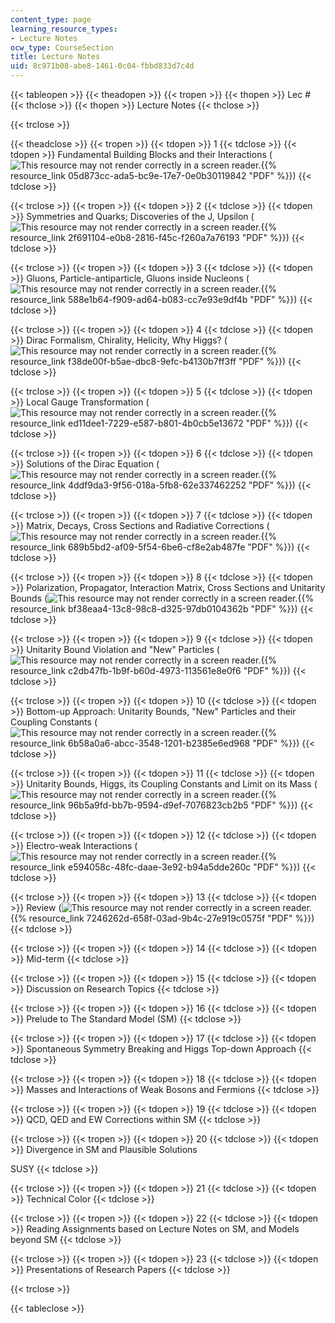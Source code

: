 ```yaml
---
content_type: page
learning_resource_types:
- Lecture Notes
ocw_type: CourseSection
title: Lecture Notes
uid: 8c971b08-abe8-1461-0c04-fbbd833d7c4d
---
```


{{< tableopen >}}
{{< theadopen >}}
{{< tropen >}}
{{< thopen >}}
Lec #
{{< thclose >}}
{{< thopen >}}
Lecture Notes
{{< thclose >}}

{{< trclose >}}

{{< theadclose >}}
{{< tropen >}}
{{< tdopen >}}
1
{{< tdclose >}}
{{< tdopen >}}
Fundamental Building Blocks and their Interactions (![This resource may not render correctly in a screen reader.](/images/inacessible.gif){{% resource_link 05d873cc-ada5-bc9e-17e7-0e0b30119842 "PDF" %}})
{{< tdclose >}}

{{< trclose >}}
{{< tropen >}}
{{< tdopen >}}
2
{{< tdclose >}}
{{< tdopen >}}
Symmetries and Quarks; Discoveries of the J, Upsilon (![This resource may not render correctly in a screen reader.](/images/inacessible.gif){{% resource_link 2f691104-e0b8-2816-f45c-f260a7a76193 "PDF" %}})
{{< tdclose >}}

{{< trclose >}}
{{< tropen >}}
{{< tdopen >}}
3
{{< tdclose >}}
{{< tdopen >}}
Gluons, Particle-antiparticle, Gluons inside Nucleons (![This resource may not render correctly in a screen reader.](/images/inacessible.gif){{% resource_link 588e1b64-f909-ad64-b083-cc7e93e9df4b "PDF" %}})
{{< tdclose >}}

{{< trclose >}}
{{< tropen >}}
{{< tdopen >}}
4
{{< tdclose >}}
{{< tdopen >}}
Dirac Formalism, Chirality, Helicity, Why Higgs? (![This resource may not render correctly in a screen reader.](/images/inacessible.gif){{% resource_link f38de00f-b5ae-dbc8-9efc-b4130b7ff3ff "PDF" %}})
{{< tdclose >}}

{{< trclose >}}
{{< tropen >}}
{{< tdopen >}}
5
{{< tdclose >}}
{{< tdopen >}}
Local Gauge Transformation (![This resource may not render correctly in a screen reader.](/images/inacessible.gif){{% resource_link ed11dee1-7229-e587-b801-4b0cb5e13672 "PDF" %}})
{{< tdclose >}}

{{< trclose >}}
{{< tropen >}}
{{< tdopen >}}
6
{{< tdclose >}}
{{< tdopen >}}
Solutions of the Dirac Equation (![This resource may not render correctly in a screen reader.](/images/inacessible.gif){{% resource_link 4ddf9da3-9f56-018a-5fb8-62e337462252 "PDF" %}})
{{< tdclose >}}

{{< trclose >}}
{{< tropen >}}
{{< tdopen >}}
7
{{< tdclose >}}
{{< tdopen >}}
Matrix, Decays, Cross Sections and Radiative Corrections (![This resource may not render correctly in a screen reader.](/images/inacessible.gif){{% resource_link 689b5bd2-af09-5f54-6be6-cf8e2ab487fe "PDF" %}})
{{< tdclose >}}

{{< trclose >}}
{{< tropen >}}
{{< tdopen >}}
8
{{< tdclose >}}
{{< tdopen >}}
Polarization, Propagator, Interaction Matrix, Cross Sections and Unitarity Bounds (![This resource may not render correctly in a screen reader.](/images/inacessible.gif){{% resource_link bf38eaa4-13c8-98c8-d325-97db0104362b "PDF" %}})
{{< tdclose >}}

{{< trclose >}}
{{< tropen >}}
{{< tdopen >}}
9
{{< tdclose >}}
{{< tdopen >}}
Unitarity Bound Violation and "New" Particles (![This resource may not render correctly in a screen reader.](/images/inacessible.gif){{% resource_link c2db47fb-1b9f-b60d-4973-113561e8e0f6 "PDF" %}})
{{< tdclose >}}

{{< trclose >}}
{{< tropen >}}
{{< tdopen >}}
10
{{< tdclose >}}
{{< tdopen >}}
Bottom-up Approach: Unitarity Bounds, "New" Particles and their Coupling Constants (![This resource may not render correctly in a screen reader.](/images/inacessible.gif){{% resource_link 6b58a0a6-abcc-3548-1201-b2385e6ed968 "PDF" %}})
{{< tdclose >}}

{{< trclose >}}
{{< tropen >}}
{{< tdopen >}}
11
{{< tdclose >}}
{{< tdopen >}}
Unitarity Bounds, Higgs, its Coupling Constants and Limit on its Mass (![This resource may not render correctly in a screen reader.](/images/inacessible.gif){{% resource_link 96b5a9fd-bb7b-9594-d9ef-7076823cb2b5 "PDF" %}})
{{< tdclose >}}

{{< trclose >}}
{{< tropen >}}
{{< tdopen >}}
12
{{< tdclose >}}
{{< tdopen >}}
Electro-weak Interactions (![This resource may not render correctly in a screen reader.](/images/inacessible.gif){{% resource_link e594058c-48fc-daae-3e92-b94a5dde260c "PDF" %}})
{{< tdclose >}}

{{< trclose >}}
{{< tropen >}}
{{< tdopen >}}
13
{{< tdclose >}}
{{< tdopen >}}
Review (![This resource may not render correctly in a screen reader.](/images/inacessible.gif){{% resource_link 7246262d-658f-03ad-9b4c-27e919c0575f "PDF" %}})
{{< tdclose >}}

{{< trclose >}}
{{< tropen >}}
{{< tdopen >}}
14
{{< tdclose >}}
{{< tdopen >}}
Mid-term
{{< tdclose >}}

{{< trclose >}}
{{< tropen >}}
{{< tdopen >}}
15
{{< tdclose >}}
{{< tdopen >}}
Discussion on Research Topics
{{< tdclose >}}

{{< trclose >}}
{{< tropen >}}
{{< tdopen >}}
16
{{< tdclose >}}
{{< tdopen >}}
Prelude to The Standard Model (SM)
{{< tdclose >}}

{{< trclose >}}
{{< tropen >}}
{{< tdopen >}}
17
{{< tdclose >}}
{{< tdopen >}}
Spontaneous Symmetry Breaking and Higgs Top-down Approach
{{< tdclose >}}

{{< trclose >}}
{{< tropen >}}
{{< tdopen >}}
18
{{< tdclose >}}
{{< tdopen >}}
Masses and Interactions of Weak Bosons and Fermions
{{< tdclose >}}

{{< trclose >}}
{{< tropen >}}
{{< tdopen >}}
19
{{< tdclose >}}
{{< tdopen >}}
QCD, QED and EW Corrections within SM
{{< tdclose >}}

{{< trclose >}}
{{< tropen >}}
{{< tdopen >}}
20
{{< tdclose >}}
{{< tdopen >}}
Divergence in SM and Plausible Solutions  
  
SUSY
{{< tdclose >}}

{{< trclose >}}
{{< tropen >}}
{{< tdopen >}}
21
{{< tdclose >}}
{{< tdopen >}}
Technical Color
{{< tdclose >}}

{{< trclose >}}
{{< tropen >}}
{{< tdopen >}}
22
{{< tdclose >}}
{{< tdopen >}}
Reading Assignments based on Lecture Notes on SM, and Models beyond SM
{{< tdclose >}}

{{< trclose >}}
{{< tropen >}}
{{< tdopen >}}
23
{{< tdclose >}}
{{< tdopen >}}
Presentations of Research Papers
{{< tdclose >}}

{{< trclose >}}

{{< tableclose >}}